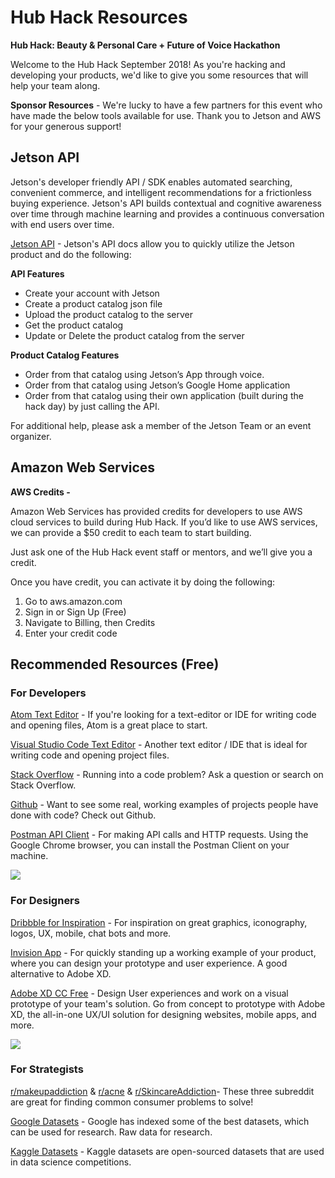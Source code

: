 # Hub Hack Resources

**Hub Hack: Beauty & Personal Care + Future of Voice Hackathon**

Welcome to the Hub Hack September 2018! As you're hacking and developing your products, we'd like to give you some resources that will help your team along.

**Sponsor Resources** - We're lucky to have a few partners for this event who have made the below tools available for use. Thank you to Jetson and AWS for your generous support! 

## Jetson API

Jetson's developer friendly API / SDK enables automated searching, convenient commerce, and intelligent recommendations for a frictionless buying experience. Jetson's API builds contextual and cognitive awareness over time through machine learning and provides a continuous conversation with end users over time. 

[Jetson API](http://www.jetsonai.com/api-doc-beta/) - Jetson's API docs allow you to quickly utilize the Jetson product and do the following:

**API Features**

- Create your account with Jetson
- Create a product catalog json file
- Upload the product catalog to the server
- Get the product catalog
- Update or Delete the product catalog from the server

**Product Catalog Features**

- Order from that catalog using Jetson’s App through voice. 
- Order from that catalog using Jetson’s Google Home application
- Order from that catalog using their own application (built during the hack day) by just calling the API. 

For additional help, please ask a member of the Jetson Team or an event organizer.



## Amazon Web Services

**AWS Credits -**

Amazon Web Services has provided credits for developers to use AWS cloud services to build during Hub Hack. If you’d like to use AWS services, we can provide a $50 credit to each team to start building. 

Just ask one of the Hub Hack event staff or mentors, and we’ll give you a credit.

Once you have credit, you can activate it by doing the following:

1. Go to aws.amazon.com
2. Sign in or Sign Up (Free)
3. Navigate to Billing, then Credits
4. Enter your credit code



## Recommended Resources (Free)

### For Developers

[Atom Text Editor](https://atom.io/) - If you're looking for a text-editor or IDE for writing code and opening files, Atom is a great place to start.

[Visual Studio Code Text Editor](https://code.visualstudio.com/) - Another text editor / IDE that is ideal for writing code and opening project files. 

[Stack Overflow](https://stackoverflow.com/) - Running into a code problem? Ask a question or search on Stack Overflow.

[Github](https://github.com/) - Want to see some real, working examples of projects people have done with code? Check out Github.

[Postman API Client](https://chrome.google.com/webstore/detail/postman/) - For making API calls and HTTP requests. Using the Google Chrome browser, you can install the Postman Client on your machine.

![](https://www.getpostman.com/img/v2/postman/Postman-most-complete-toolchain.png)

### For Designers

[Dribbble for Inspiration](https://dribbble.com/) - For inspiration on great graphics, iconography, logos, UX, mobile, chat bots and more.

[Invision App](https://www.invisionapp.com/) - For quickly standing up a working example of your product, where you can design your prototype and user experience. A good alternative to Adobe XD.

[Adobe XD CC Free](https://www.adobe.com/products/xd.html) - Design User experiences and work on a visual prototype of your team's solution. Go from concept to prototype with Adobe XD, the all-in-one UX/UI solution for designing websites, mobile apps, and more.

![](https://www.adobe.com/content/dam/acom/en/products/xd/nov2017/images/xd-riverflow-2-720x520.gif)



### For Strategists

[r/makeupaddiction](https://www.reddit.com/r/makeupaddiction) & [r/acne](https://www.reddit.com/r/acne) & [r/SkincareAddiction](http://www.reddit.com/r/SkincareAddiction/)- These three subreddit are great for finding common consumer problems to solve!

[Google Datasets](https://toolbox.google.com/datasetsearch) - Google has indexed some of the best datasets, which can be used for research. Raw data for research.

[Kaggle Datasets](https://www.kaggle.com/datasets) - Kaggle datasets are open-sourced datasets that are used in data science competitions.
